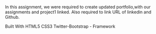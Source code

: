 In this assignment, we were required to create updated portfolio,with our assignments and project1 linked. Also required to link URL of linkedin and Github.

Built With
HTML5
CSS3
Twitter-Bootstrap - Framework
